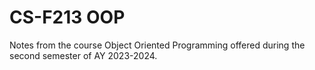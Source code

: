 # CS-F213 OOP

Notes from the course Object Oriented Programming offered during the second semester of AY 2023-2024.
